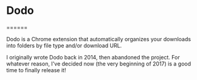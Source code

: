 # Dodo
======

Dodo is a Chrome extension that automatically organizes your downloads into folders by file type and/or download URL.   

I originally wrote Dodo back in 2014, then abandoned the project. For whatever reason, I've decided now (the very beginning of 2017) is a good time to finally release it!
